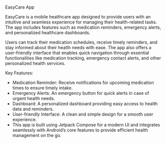 EasyCare App

EasyCare is a mobile healthcare app designed to provide users with an intuitive and seamless experience for managing their health-related tasks. The app includes features such as medication reminders, emergency alerts, and personalized healthcare dashboards.

Users can track their medication schedules, receive timely reminders, and stay informed about their health needs with ease. The app also offers a user-friendly interface that enables quick navigation through essential functionalities like medication tracking, emergency contact alerts, and other personalized health services.

Key Features:

* Medication Reminder: Receive notifications for upcoming medication times to ensure timely intake.
* Emergency Alerts: An emergency button for quick alerts in case of urgent health needs.
* Dashboard: A personalized dashboard providing easy access to health data and reminders.
* User-friendly Interface: A clean and simple design for a smooth user experience.
* This app is built using Jetpack Compose for a modern UI and integrates seamlessly with Android’s core features to provide efficient health management on the go.
